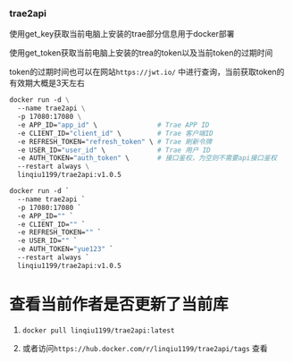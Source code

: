 ### trae2api

使用get_key获取当前电脑上安装的trae部分信息用于docker部署

使用get_token获取当前电脑上安装的trea的token以及当前token的过期时间

token的过期时间也可以在网站`https://jwt.io/` 中进行查询，当前获取token的有效期大概是3天左右


```dockerfile
docker run -d \
  --name trae2api \
  -p 17080:17080 \
  -e APP_ID="app_id" \               # Trae APP ID
  -e CLIENT_ID="client_id" \         # Trae 客户端ID
  -e REFRESH_TOKEN="refresh_token" \ # Trae 刷新令牌
  -e USER_ID="user_id" \             # Trae 用户 ID
  -e AUTH_TOKEN="auth_token" \       # 接口鉴权，为空则不需要api接口鉴权
  --restart always \
  linqiu1199/trae2api:v1.0.5
```

```dockerfile
docker run -d `
  --name trae2api `
  -p 17080:17080 `
  -e APP_ID="" `
  -e CLIENT_ID="" `
  -e REFRESH_TOKEN="" `
  -e USER_ID="" `
  -e AUTH_TOKEN="yue123" `
  --restart always `
  linqiu1199/trae2api:v1.0.5

```

# 查看当前作者是否更新了当前库
1. `docker pull linqiu1199/trae2api:latest`

2. 或者访问`https://hub.docker.com/r/linqiu1199/trae2api/tags` 查看
